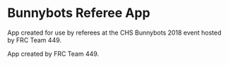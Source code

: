 # Bunnybots Referee App

App created for use by referees at the CHS Bunnybots 2018 event hosted by FRC Team 449.

App created by FRC Team 449.
